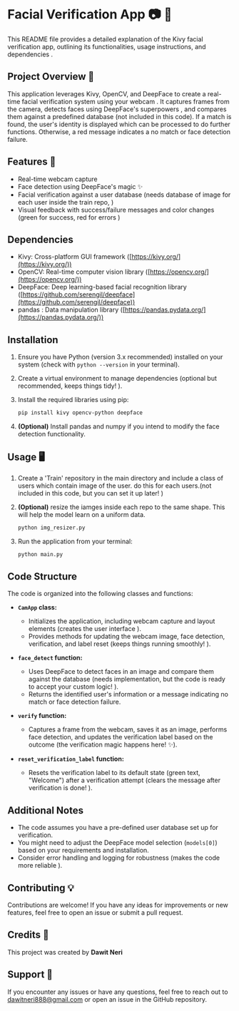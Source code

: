 # Facial Verification App :camera: 🧐

This README file provides a detailed explanation of the Kivy facial verification app, outlining its functionalities, usage instructions, and dependencies .

## Project Overview 🎨

This application leverages Kivy, OpenCV, and DeepFace to create a real-time facial verification system using your webcam . It captures frames from the camera, detects faces using DeepFace's superpowers , and compares them against a predefined database (not included in this code). If a match is found, the user's identity is displayed which can be processed to do further functions. Otherwise, a red message indicates a no match or face detection failure.

## Features 🚀

- Real-time webcam capture 
- Face detection using DeepFace's magic ✨
- Facial verification against a user database (needs database of image for each user inside the train repo, )
- Visual feedback with success/failure messages and color changes (green for success, red for errors )

## Dependencies

- Kivy: Cross-platform GUI framework ([https://kivy.org/](https://kivy.org/))
- OpenCV: Real-time computer vision library ([https://opencv.org/](https://opencv.org/))
- DeepFace: Deep learning-based facial recognition library ([https://github.com/serengil/deepface](https://github.com/serengil/deepface))
- pandas : Data manipulation library ([https://pandas.pydata.org/](https://pandas.pydata.org/))

## Installation

1. Ensure you have Python (version 3.x recommended) installed on your system (check with `python --version` in your terminal).
2. Create a virtual environment to manage dependencies (optional but recommended, keeps things tidy! ).
3. Install the required libraries using pip:

   ```bash
   pip install kivy opencv-python deepface
   ```

4. **(Optional)** Install pandas and numpy if you intend to modify the face detection functionality.

## Usage 🖥️

1. Create a 'Train' repository in the main directory and include a class of users which contain image of the user. do this for each users.(not included in this code, but you can set it up later! )
2. **(Optional)** resize the iamges inside each repo to the same shape. This will help the model learn on a uniform data.
   ```bash
   python img_resizer.py
   ```
4. Run the application from your terminal:

   ```bash
   python main.py
   ```

## Code Structure

The code is organized into the following classes and functions:

- **`CamApp` class:**
    - Initializes the application, including webcam capture and layout elements (creates the user interface ).
    - Provides methods for updating the webcam image, face detection, verification, and label reset (keeps things running smoothly! ).

- **`face_detect` function:**
    - Uses DeepFace to detect faces in an image and compare them against the database (needs implementation, but the code is ready to accept your custom logic! ).
    - Returns the identified user's information or a message indicating no match or face detection failure.

- **`verify` function:**
    - Captures a frame from the webcam, saves it as an image, performs face detection, and updates the verification label based on the outcome (the verification magic happens here! ✨).

- **`reset_verification_label` function:**
    - Resets the verification label to its default state (green text, "Welcome") after a verification attempt (clears the message after verification is done! ).

## Additional Notes

- The code assumes you have a pre-defined user database set up for verification.
- You might need to adjust the DeepFace model selection (`models[0]`) based on your requirements and installation.
- Consider error handling and logging for robustness (makes the code more reliable ).

## Contributing 💡

Contributions are welcome! If you have any ideas for improvements or new features, feel free to open an issue or submit a pull request.

## Credits 🙌

This project was created by **Dawit Neri**

## Support 💬

If you encounter any issues or have any questions, feel free to reach out to dawitneri888@gmail.com or open an issue in the GitHub repository.
